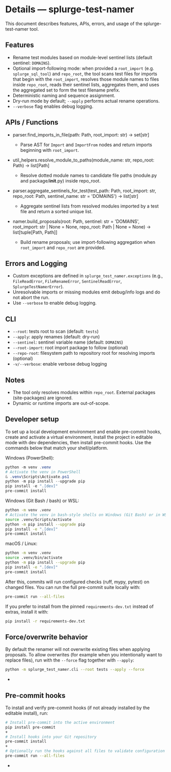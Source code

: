 # Details — splurge-test-namer

This document describes features, APIs, errors, and usage of the splurge-test-namer tool.

Features
--------
- Rename test modules based on module-level sentinel lists (default sentinel: `DOMAINS`).
- Optional import-following mode: when provided a `root_import` (e.g. `splurge_sql_tool`) and `repo_root`, the tool scans test files for imports that begin with the `root_import`, resolves those module names to files inside `repo_root`, reads their sentinel lists, aggregates them, and uses the aggregated set to form the test filename prefix.
- Deterministic naming and sequence assignment.
- Dry-run mode by default; `--apply` performs actual rename operations.
- `--verbose` flag enables debug logging.

APIs / Functions
----------------
- parser.find_imports_in_file(path: Path, root_import: str) -> set[str]
  - Parse AST for `Import` and `ImportFrom` nodes and return imports beginning with `root_import`.

- util_helpers.resolve_module_to_paths(module_name: str, repo_root: Path) -> list[Path]
  - Resolve dotted module names to candidate file paths (module.py and package/__init__.py) inside repo_root.

- parser.aggregate_sentinels_for_test(test_path: Path, root_import: str, repo_root: Path, sentinel_name: str = 'DOMAINS') -> list[str]
  - Aggregate sentinel lists from resolved modules imported by a test file and return a sorted unique list.

- namer.build_proposals(root: Path, sentinel: str = 'DOMAINS', root_import: str | None = None, repo_root: Path | None = None) -> list[tuple[Path, Path]]
  - Build rename proposals; use import-following aggregation when `root_import` and `repo_root` are provided.

Errors and Logging
------------------
- Custom exceptions are defined in `splurge_test_namer.exceptions` (e.g., `FileReadError`, `FileRenameError`, `SentinelReadError`, `SplurgeTestNamerError`).
- Unresolvable imports or missing modules emit debug/info logs and do not abort the run.
- Use `--verbose` to enable debug logging.

CLI
---
- `--root`: tests root to scan (default: `tests`)
- `--apply`: apply renames (default: dry-run)
- `--sentinel`: sentinel variable name (default: `DOMAINS`)
- `--root-import`: root import package to follow (optional)
- `--repo-root`: filesystem path to repository root for resolving imports (optional)
- `-v/--verbose`: enable verbose debug logging

Notes
-----
- The tool only resolves modules within `repo_root`. External packages (site-packages) are ignored.
- Dynamic or runtime imports are out-of-scope.

Developer setup
---------------
To set up a local development environment and enable pre-commit hooks, create and activate a virtual environment, install the project in editable mode with dev dependencies, then install pre-commit hooks. Use the commands below that match your shell/platform.

Windows (PowerShell):

```powershell
python -m venv .venv
# Activate the venv in PowerShell
& .venv\Scripts\Activate.ps1
python -m pip install --upgrade pip
pip install -e ".[dev]"
pre-commit install
```

Windows (Git Bash / bash) or WSL:

```bash
python -m venv .venv
# Activate the venv in bash-style shells on Windows (Git Bash) or in WSL
source .venv/Scripts/activate
python -m pip install --upgrade pip
pip install -e ".[dev]"
pre-commit install
```

macOS / Linux:

```bash
python -m venv .venv
source .venv/bin/activate
python -m pip install --upgrade pip
pip install -e ".[dev]"
pre-commit install
```

After this, commits will run configured checks (ruff, mypy, pytest) on changed files. You can run the full pre-commit suite locally with:

```bash
pre-commit run --all-files
```

If you prefer to install from the pinned `requirements-dev.txt` instead of extras, install it with:

```bash
pip install -r requirements-dev.txt
```

Force/overwrite behavior
------------------------
By default the renamer will not overwrite existing files when applying proposals. To allow overwrites (for example when you intentionally want to replace files), run with the `--force` flag together with `--apply`:

```bash
python -m splurge_test_namer.cli --root tests --apply --force
```
+

Pre-commit hooks
---------------
To install and verify pre-commit hooks (if not already installed by the editable install), run:

```bash
# Install pre-commit into the active environment
pip install pre-commit
+
# Install hooks into your Git repository
pre-commit install
+
# Optionally run the hooks against all files to validate configuration
pre-commit run --all-files
```
+



